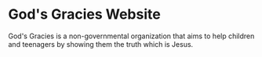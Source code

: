 # God's Gracies Website

God's Gracies is a non-governmental organization that aims to help children and teenagers by showing them the truth which is Jesus.

